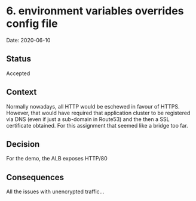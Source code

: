 # 6. environment variables overrides config file

Date: 2020-06-10

## Status

Accepted

## Context

Normally nowadays, all HTTP would be eschewed in favour of HTTPS. However, that would have required that application
cluster to be registered via DNS (even if just a sub-domain in Route53) and the then a SSL certificate obtained. 
For this assignment that seemed like a bridge too far.

## Decision

For the demo, the ALB exposes HTTP/80

## Consequences

All the issues with unencrypted traffic...

